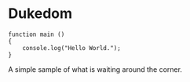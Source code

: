 # Dukedom

	function main ()
	{
		console.log("Hello World.");
	}

A simple sample of what is waiting around the corner.